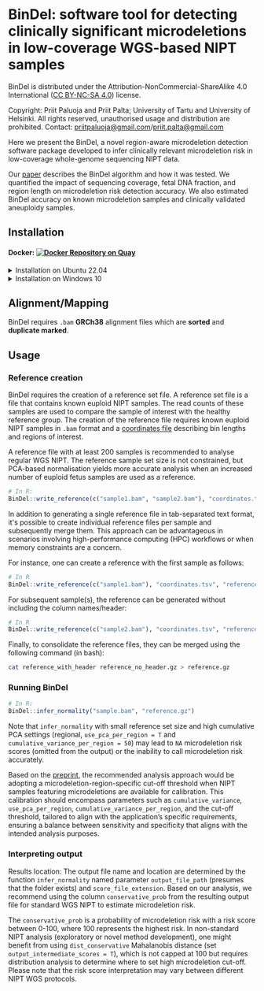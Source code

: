 # BinDel: software tool for detecting clinically significant microdeletions in low-coverage WGS-based NIPT samples
BinDel is distributed under the Attribution-NonCommercial-ShareAlike 4.0 International ([CC BY-NC-SA 4.0](https://creativecommons.org/licenses/by-nc-sa/4.0/)) license.

Copyright: Priit Paluoja and Priit Palta; University of Tartu and University of Helsinki.
All rights reserved, unauthorised usage and distribution are prohibited.
Contact: priitpaluoja@gmail.com/priit.palta@gmail.com



Here we present the BinDel, a novel region-aware microdeletion detection software package developed to infer clinically relevant microdeletion risk in low-coverage whole-genome sequencing NIPT data. 

Our [paper](https://doi.org/10.1101/2022.09.20.22280152) describes the BinDel algorithm and how it was tested. We quantified the impact of sequencing coverage, fetal DNA fraction, and region length on microdeletion risk detection accuracy. We also estimated BinDel accuracy on known microdeletion samples and clinically validated aneuploidy samples. 


## Installation
#### Docker: [![Docker Repository on Quay](https://quay.io/repository/priitpaluoja/bindel/status "Docker Repository on Quay")](https://quay.io/repository/priitpaluoja/bindel)
<details><summary>Installation on Ubuntu 22.04</summary>
<p>
 
The following is tested with [ubuntu-22.04.1-live-server-amd64](https://releases.ubuntu.com/22.04/).

#### Install R as shown in [DigitalOcean](https://www.digitalocean.com/community/tutorials/how-to-install-r-on-ubuntu-22-04). [From DigitalOcean](https://www.digitalocean.com/community/tutorials/how-to-install-r-on-ubuntu-22-04):
```bash
wget -qO- https://cloud.r-project.org/bin/linux/ubuntu/marutter_pubkey.asc | sudo gpg --dearmor -o /usr/share/keyrings/r-project.gpg
echo "deb [signed-by=/usr/share/keyrings/r-project.gpg] https://cloud.r-project.org/bin/linux/ubuntu jammy-cran40/" | sudo tee -a /etc/apt/sources.list.d/r-project.list
sudo apt update
sudo apt install --no-install-recommends r-base
```
#### Install BinDel dependencies and [devtools](https://www.r-project.org/nosvn/pandoc/devtools.html)
```bash
sudo apt -y install r-cran-devtools r-bioc-biostrings r-cran-dplyr r-bioc-genomicalignments r-bioc-genomicranges r-cran-ggplot2  r-bioc-iranges r-cran-magrittr r-cran-purrr r-cran-readr r-bioc-rsamtools r-cran-stringr  r-cran-tidyr git r-bioc-bsgenome  libcairo2-dev libxt-dev
```
#### Install BSgenome.Hsapiens.UCSC.hg38 and BinDel
```R
sudo -i R
if (!require("BiocManager", quietly = TRUE))
    install.packages("BiocManager")
BiocManager::install("BSgenome.Hsapiens.UCSC.hg38")
devtools::install_github("seqinfo/BinDel", upgrade = "never")
```
</p>
</details>


<details><summary>Installation on Windows 10</summary>
<p>

1. Install [R](https://cran.r-project.org/bin/windows/base/).
2. Install [Rtools](https://cran.r-project.org/bin/windows/Rtools/).
3. Install devtools and BinDel in R:
```R
# In R:
install.packages("devtools") 
devtools::install_github("seqinfo/BinDel")
```
</p>
</details>


## Alignment/Mapping
BinDel requires `.bam` **GRCh38** alignment files which are **sorted** and **duplicate marked**.

## Usage
### Reference creation
BinDel requires the creation of a reference set file. A reference set file is a file that contains known euploid NIPT samples. The read counts of these samples are used to compare the sample of interest with the healthy reference group. The creation of the reference file requires known euploid NIPT samples in `.bam` format and
a [coordinates file](example/locations.info.tsv) describing bin lengths and regions of interest. 

A reference file with at least 200 samples is recommended to analyse regular WGS NIPT. The reference sample set size is not constrained, but PCA-based normalisation yields more accurate analysis when an increased number of euploid fetus samples are used as a reference.

```R
# In R:
BinDel::write_reference(c("sample1.bam", "sample2.bam"), "coordinates.tsv", "reference.gz")
```

In addition to generating a single reference file in tab-separated text format, it's possible to create individual reference files per sample and subsequently merge them. This approach can be advantageous in scenarios involving high-performance computing (HPC) workflows or when memory constraints are a concern.

For instance, one can create a reference with the first sample as follows:
```R
# In R
BinDel::write_reference(c("sample1.bam"), "coordinates.tsv", "reference_with_header.gz", anonymise=F)
```
For subsequent sample(s), the reference can be generated without including the column names/header:
```R
# In R
BinDel::write_reference(c("sample2.bam"), "coordinates.tsv", "reference_no_header.gz", col_names = F, anonymise=F)
```
Finally, to consolidate the reference files, they can be merged using the following command (in bash):

```bash
cat reference_with_header reference_no_header.gz > reference.gz
```

### Running BinDel
```R
# In R:
BinDel::infer_normality("sample.bam", "reference.gz")
```
Note that `infer_normality` with small reference set size and high cumulative PCA settings (regional, `use_pca_per_region = T` and `cumulative_variance_per_region = 50`) may lead to `NA` microdeletion risk scores (omitted from the output) or the inability to call microdeletion risk accurately.

Based on the [preprint](https://www.medrxiv.org/content/10.1101/2022.09.20.22280152v2.full-text), the recommended analysis approach would be adopting a microdeletion-region-specific cut-off threshold when NIPT samples featuring microdeletions are available for calibration. This calibration should encompass parameters such as `cumulative_variance`, `use_pca_per_region`, `cumulative_variance_per_region`, and the cut-off threshold, tailored to align with the application’s specific requirements, ensuring a balance between sensitivity and specificity that aligns with the intended analysis purposes.
### Interpreting output
Results location: The output file name and location are determined by the function `infer_normality` named parameter `output_file_path` (presumes that the folder exists) and `score_file_extension`. Based on our analysis, we recommend using the column `conservative_prob` from the resulting output file for standard WGS NIPT to estimate microdeletion risk. 

The `conservative_prob` is a probability of microdeletion risk with a risk score between 0-100, where 100 represents the highest risk. In non-standard NIPT analysis (exploratory or novel method development), one might benefit from using `dist_conservative` Mahalanobis distance (set `output_intermediate_scores = T`), which is not capped at 100 but requires distribution analysis to determine where to set high microdeletion cut-off. Please note that the risk score interpretation may vary between different NIPT WGS protocols.

